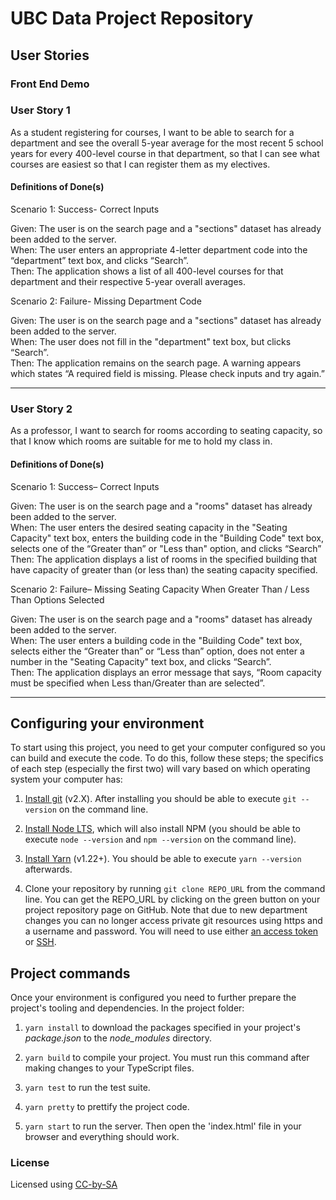 # UBC Data Project Repository


## User Stories

### Front End Demo 


### User Story 1
As a student registering for courses, I want to be able to search for a department and see the overall 5-year average for the most recent 5 school years for every 400-level course in that department, so that I can see what courses are easiest so that I can register them as my electives.


#### Definitions of Done(s)
Scenario 1: Success- Correct Inputs

Given: The user is on the search page and a "sections" dataset has already been added to the server.  
When: The user enters an appropriate 4-letter department code into the “department” text box, and clicks “Search”.  
Then: The application shows a list of all 400-level courses for that department and their respective 5-year overall averages.  

Scenario 2: Failure- Missing Department Code

Given: The user is on the search page and a "sections" dataset has already been added to the server.  
When: The user does not fill in the "department" text box, but clicks “Search”.  
Then: The application remains on the search page. A warning appears which states “A required field is missing. Please check inputs and try again.”  

-------------------------
### User Story 2
As a professor, I want to search for rooms according to seating capacity, so that I know which rooms are suitable for me to hold my class in.

#### Definitions of Done(s)
Scenario 1: Success– Correct Inputs

Given: The user is on the search page and a "rooms" dataset has already been added to the server.  
When: The user enters the desired seating capacity in the "Seating Capacity" text box, enters the building code in the "Building Code" text box, selects one of the “Greater than” or "Less than" option, and clicks “Search”  
Then: The application displays a list of rooms in the specified building that have capacity of greater than (or less than) the seating capacity specified.  

Scenario 2: Failure– Missing Seating Capacity When Greater Than / Less Than Options Selected

Given: The user is on the search page and a "rooms" dataset has already been added to the server.  
When: The user enters a building code in the "Building Code" text box, selects either the “Greater than” or “Less than” option, does not enter a number in the "Seating Capacity" text box, and clicks “Search”.  
Then: The application displays an error message that says, “Room capacity must be specified when Less than/Greater than are selected”.  


----------------------------------------------

## Configuring your environment

To start using this project, you need to get your computer configured so you can build and execute the code.
To do this, follow these steps; the specifics of each step (especially the first two) will vary based on which operating system your computer has:

1. [Install git](https://git-scm.com/downloads) (v2.X). After installing you should be able to execute `git --version` on the command line.

1. [Install Node LTS](https://nodejs.org/en/download/), which will also install NPM (you should be able to execute `node --version` and `npm --version` on the command line).

1. [Install Yarn](https://yarnpkg.com/en/docs/install) (v1.22+). You should be able to execute `yarn --version` afterwards.

1. Clone your repository by running `git clone REPO_URL` from the command line. You can get the REPO_URL by clicking on the green button on your project repository page on GitHub. Note that due to new department changes you can no longer access private git resources using https and a username and password. You will need to use either [an access token](https://help.github.com/en/github/authenticating-to-github/creating-a-personal-access-token-for-the-command-line) or [SSH](https://help.github.com/en/github/authenticating-to-github/adding-a-new-ssh-key-to-your-github-account).

## Project commands

Once your environment is configured you need to further prepare the project's tooling and dependencies.
In the project folder:

1. `yarn install` to download the packages specified in your project's *package.json* to the *node_modules* directory.

1. `yarn build` to compile your project. You must run this command after making changes to your TypeScript files.

1. `yarn test` to run the test suite.

1. `yarn pretty` to prettify the project code.

2. `yarn start` to run the server. Then open the 'index.html' file in your browser and everything should work.

### License

Licensed using [CC-by-SA](https://creativecommons.org/licenses/by-sa/3.0/)


